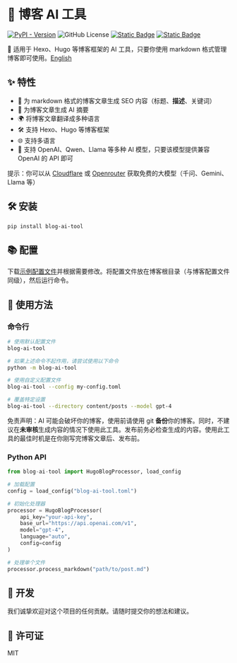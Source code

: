 # 🤖 博客 AI 工具
[![PyPI - Version](https://img.shields.io/pypi/v/blog-ai-tool)](https://pypi.org/project/blog-ai-tool/) ![GitHub License](https://img.shields.io/github/license/ryaang/blog-ai-tool)   [![Static Badge](https://img.shields.io/badge/%E7%AE%80%E4%BD%93%E4%B8%AD%E6%96%87-8A2BE2)](README-Zh.md) [![Static Badge](https://img.shields.io/badge/English-blue)](README.md)

🌟 适用于 Hexo、Hugo 等博客框架的 AI 工具，只要你使用 markdown 格式管理博客即可使用。[English](README.md)

## ✨ 特性
- 🎯 为 markdown 格式的博客文章生成 SEO 内容（标题、**描述**、关键词）
- 📝 为博客文章生成 AI 摘要
- 🌍 将博客文章翻译成多种语言
- 🛠️ 支持 Hexo、Hugo 等博客框架
- 🌐 支持多语言
- 🧠 支持 OpenAI、Qwen、Llama 等多种 AI 模型，只要该模型提供兼容 OpenAI 的 API 即可

提示：你可以从 [Cloudflare](https://developers.cloudflare.com/workers-ai/) 或 [Openrouter](https://openrouter.ai/models?order=pricing-low-to-high) 获取免费的大模型（千问、Gemini、Llama 等）

## 🛠️ 安装

```bash
pip install blog-ai-tool
```

## 📚 配置

下载[示例配置文件](blog-ai-tool.toml)并根据需要修改。将配置文件放在博客根目录（与博客配置文件同级），然后运行命令。

## 🚀 使用方法

### 命令行

```bash
# 使用默认配置文件
blog-ai-tool

# 如果上述命令不起作用，请尝试使用以下命令
python -m blog-ai-tool

# 使用自定义配置文件
blog-ai-tool --config my-config.toml

# 覆盖特定设置
blog-ai-tool --directory content/posts --model gpt-4
```

免责声明：AI 可能会破坏你的博客，使用前请使用 git **备份**你的博客。同时，不建议在**未审核**生成内容的情况下使用此工具。发布前务必检查生成的内容。使用此工具的最佳时机是在你刚写完博客文章后、发布前。

### Python API

```python
from blog-ai-tool import HugoBlogProcessor, load_config

# 加载配置
config = load_config("blog-ai-tool.toml")

# 初始化处理器
processor = HugoBlogProcessor(
    api_key="your-api-key",
    base_url="https://api.openai.com/v1",
    model="gpt-4",
    language="auto",
    config=config
)

# 处理单个文件
processor.process_markdown("path/to/post.md")
```

## 🤝 开发

我们诚挚欢迎对这个项目的任何贡献。请随时提交你的想法和建议。

## 📝 许可证

MIT
